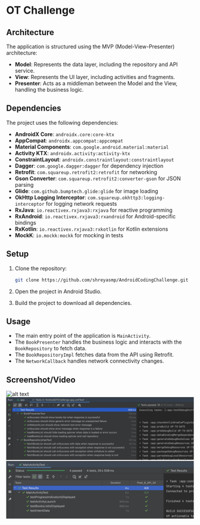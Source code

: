 # OT Challenge

## Architecture

The application is structured using the MVP (Model-View-Presenter) architecture:

- **Model**: Represents the data layer, including the repository and API service.
- **View**: Represents the UI layer, including activities and fragments.
- **Presenter**: Acts as a middleman between the Model and the View, handling the business logic.

## Dependencies

The project uses the following dependencies:

- **AndroidX Core**: `androidx.core:core-ktx`
- **AppCompat**: `androidx.appcompat:appcompat`
- **Material Components**: `com.google.android.material:material`
- **Activity KTX**: `androidx.activity:activity-ktx`
- **ConstraintLayout**: `androidx.constraintlayout:constraintlayout`
- **Dagger**: `com.google.dagger:dagger` for dependency injection
- **Retrofit**: `com.squareup.retrofit2:retrofit` for networking
- **Gson Converter**: `com.squareup.retrofit2:converter-gson` for JSON parsing
- **Glide**: `com.github.bumptech.glide:glide` for image loading
- **OkHttp Logging Interceptor**: `com.squareup.okhttp3:logging-interceptor` for logging network requests
- **RxJava**: `io.reactivex.rxjava3:rxjava` for reactive programming
- **RxAndroid**: `io.reactivex.rxjava3:rxandroid` for Android-specific bindings
- **RxKotlin**: `io.reactivex.rxjava3:rxkotlin` for Kotlin extensions
- **MockK**: `io.mockk:mockk` for mocking in tests

## Setup

1. Clone the repository:
    ```sh
    git clone https://github.com/shreyasmp/AndroidCodingChallenge.git
    ```

2. Open the project in Android Studio.

3. Build the project to download all dependencies.

## Usage

- The main entry point of the application is `MainActivity`.
- The `BookPresenter` handles the business logic and interacts with the `BookRepository` to fetch data.
- The `BookRepositoryImpl` fetches data from the API using Retrofit.
- The `NetworkCallback` handles network connectivity changes.

## Screenshot/Video
![alt text](images/Book_List.gif)
![alt text](images/Unit_Tests.png)
![alt text](images/AndroidTest.png)
